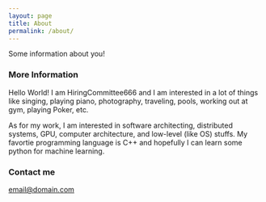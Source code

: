 ```yaml
---
layout: page
title: About
permalink: /about/
---
```


Some information about you!

### More Information

Hello World! I am HiringCommittee666 and I am interested in a lot of things like singing,
playing piano, photography, traveling, pools, working out at gym, playing Poker, etc.

As for my work, I am interested in software architecting, distributed systems, GPU, computer architecture,
and low-level (like OS) stuffs. My favortie programming language is C++ and hopefully I can learn some python
for machine learning.

### Contact me

[email@domain.com](mailto:email@domain.com)
